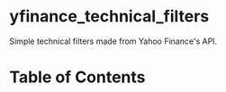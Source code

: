 # yfinance_technical_filters
Simple technical filters made from Yahoo Finance's API.

# Table of Contents
